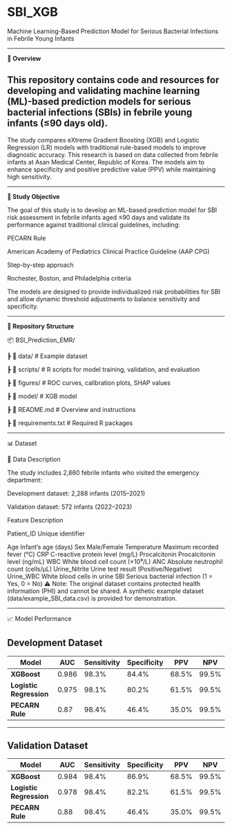 # SBI_XGB

Machine Learning-Based Prediction Model for Serious Bacterial Infections in Febrile Young Infants

----------------------

**📌 Overview**


This repository contains code and resources for developing and validating machine learning (ML)-based prediction models for serious bacterial infections (SBIs) in febrile young infants (≤90 days old). 
-----------------------

The study compares eXtreme Gradient Boosting (XGB) and Logistic Regression (LR) models with traditional rule-based models to improve diagnostic accuracy.
This research is based on data collected from febrile infants at Asan Medical Center, Republic of Korea. The models aim to enhance specificity and positive predictive value (PPV) while maintaining high sensitivity.

-----------------------


**🏥 Study Objective**


The goal of this study is to develop an ML-based prediction model for SBI risk assessment in febrile infants aged ≤90 days and validate its performance against traditional clinical guidelines, including:

PECARN Rule

American Academy of Pediatrics Clinical Practice Guideline (AAP CPG)

Step-by-step approach

Rochester, Boston, and Philadelphia criteria

The models are designed to provide individualized risk probabilities for SBI and allow dynamic threshold adjustments to balance sensitivity and specificity.

----------------------


**📂 Repository Structure**

📦 BSI_Prediction_EMR/

 ┣ 📂 data/               # Example dataset
 
 ┣ 📂 scripts/            # R scripts for model training, validation, and evaluation
 
 ┣ 📂 figures/            # ROC curves, calibration plots, SHAP values
 
 ┣ 📂 model/              # XGB model
 
 ┣ 📄 README.md           # Overview and instructions
 
 ┣ 📄 requirements.txt    # Required R packages


----------------------


📊 Dataset


📌 Data Description

The study includes 2,860 febrile infants who visited the emergency department:

Development dataset: 2,288 infants (2015–2021)

Validation dataset: 572 infants (2022–2023)

Feature	Description

Patient_ID	Unique identifier

Age	Infant’s age (days)
Sex	Male/Female
Temperature	Maximum recorded fever (°C)
CRP	C-reactive protein level (mg/L)
Procalcitonin	Procalcitonin level (ng/mL)
WBC	White blood cell count (×10⁹/L)
ANC	Absolute neutrophil count (cells/µL)
Urine_Nitrite	Urine test result (Positive/Negative)
Urine_WBC	White blood cells in urine
SBI	Serious bacterial infection (1 = Yes, 0 = No)
⚠️ Note: The original dataset contains protected health information (PHI) and cannot be shared. A synthetic example dataset (data/example_SBI_data.csv) is provided for demonstration.

----------------------

📈 Model Performance

## Development Dataset

| Model                | AUC   | Sensitivity | Specificity | PPV   | NPV   |
|----------------------|------|------------|------------|-------|-------|
| **XGBoost**         | 0.986 | 98.3%      | 84.4%      | 68.5% | 99.5% |
| **Logistic Regression** | 0.975 | 98.1%  | 80.2%      | 61.5% | 99.5% |
| **PECARN Rule**      | 0.87  | 98.4%      | 46.4%      | 35.0% | 99.5% |

---

## Validation Dataset

| Model                | AUC   | Sensitivity | Specificity | PPV   | NPV   |
|----------------------|------|------------|------------|-------|-------|
| **XGBoost**         | 0.984 | 98.4%      | 86.9%      | 68.5% | 99.5% |
| **Logistic Regression** | 0.978 | 98.4%  | 82.2%      | 61.5% | 99.5% |
| **PECARN Rule**      | 0.88  | 98.4%      | 46.4%      | 35.0% | 99.5% |




